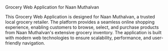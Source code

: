 Grocery Web Application for Naan Muthalvan

This Grocery Web Application is designed for Naan Muthalvan, a trusted local grocery retailer. The platform provides a seamless online shopping experience, enabling customers to browse, select, and purchase products from Naan Muthalvan's extensive grocery inventory. The application is built with modern web technologies to ensure scalability, performance, and user-friendly navigation.
